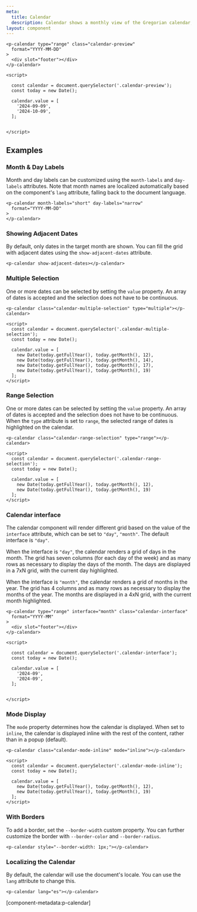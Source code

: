 ```yaml
---
meta:
  title: Calendar
  description: Calendar shows a monthly view of the Gregorian calendar, optionally allowing users to interact with dates.
layout: component
---
```


```html:preview
<p-calendar type="range" class="calendar-preview"
  format="YYYY-MM-DD"
>
  <div slot="footer"></div>
</p-calendar>

<script>

  const calendar = document.querySelector('.calendar-preview');
  const today = new Date();

  calendar.value = [
    '2024-09-09',
    '2024-10-09',
  ];


</script>
```

## Examples

### Month & Day Labels

Month and day labels can be customized using the `month-labels` and `day-labels` attributes. Note that month names are localized automatically based on the component's `lang` attribute, falling back to the document language.

```html:preview
<p-calendar month-labels="short" day-labels="narrow"
  format="YYYY-MM-DD"
>
</p-calendar>
```

### Showing Adjacent Dates

By default, only dates in the target month are shown. You can fill the grid with adjacent dates using the `show-adjacent-dates` attribute.

```html:preview
<p-calendar show-adjacent-dates></p-calendar>
```

### Multiple Selection

One or more dates can be selected by setting the `value` property. An array of dates is accepted and the selection does not have to be continuous.

```html:preview
<p-calendar class="calendar-multiple-selection" type="multiple"></p-calendar>

<script>
  const calendar = document.querySelector('.calendar-multiple-selection');
  const today = new Date();

  calendar.value = [
    new Date(today.getFullYear(), today.getMonth(), 12),
    new Date(today.getFullYear(), today.getMonth(), 14),
    new Date(today.getFullYear(), today.getMonth(), 17),
    new Date(today.getFullYear(), today.getMonth(), 19)
  ];
</script>
```

### Range Selection

One or more dates can be selected by setting the `value` property. An array of dates is accepted and the selection does not have to be continuous. When the `type` attribute is set to `range`, the selected range of dates is highlighted on the calendar.

```html:preview
<p-calendar class="calendar-range-selection" type="range"></p-calendar>

<script>
  const calendar = document.querySelector('.calendar-range-selection');
  const today = new Date();

  calendar.value = [
    new Date(today.getFullYear(), today.getMonth(), 12),
    new Date(today.getFullYear(), today.getMonth(), 19)
  ];
</script>
```

### Calendar interface

The calendar component will render different grid based on the value of the `interface` attribute, which can be set to `"day"`, `"month"`. The default interface is `"day"`.

When the interface is `"day"`, the calendar renders a grid of days in the month. The grid has seven columns (for each day of the week) and as many rows as necessary to display the days of the month. The days are displayed in a 7xN grid, with the current day highlighted.

When the interface is `"month"`, the calendar renders a grid of months in the year. The grid has 4 columns and as many rows as necessary to display the months of the year. The months are displayed in a 4xN grid, with the current month highlighted.

```html:preview
<p-calendar type="range" interface="month" class="calendar-interface"
  format="YYYY-MM"
>
  <div slot="footer"></div>
</p-calendar>

<script>

  const calendar = document.querySelector('.calendar-interface');
  const today = new Date();

  calendar.value = [
    '2024-09',
    '2024-09',
  ];


</script>
```

### Mode Display

The `mode` property determines how the calendar is displayed. When set to `inline`, the calendar is displayed inline with the rest of the content, rather than in a popup (default).

```html:preview
<p-calendar class="calendar-mode-inline" mode="inline"></p-calendar>

<script>
  const calendar = document.querySelector('.calendar-mode-inline');
  const today = new Date();

  calendar.value = [
    new Date(today.getFullYear(), today.getMonth(), 12),
    new Date(today.getFullYear(), today.getMonth(), 19)
  ];
</script>
```

### With Borders

To add a border, set the `--border-width` custom property. You can further customize the border with `--border-color` and `--border-radius`.

```html:preview
<p-calendar style="--border-width: 1px;"></p-calendar>
```

### Localizing the Calendar

By default, the calendar will use the document's locale. You can use the `lang` attribute to change this.

```html:preview
<p-calendar lang="es"></p-calendar>
```

[component-metadata:p-calendar]
